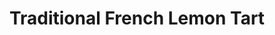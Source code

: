 ---
title: "Traditional French Lemon Tart"
description: "Indulge in the bright flavors of France with this zesty, creamy lemon tart with a buttery pastry crust."

pubDate: 2024-01-22

image: "../../images/traditional-french-lemon-tart.avif"
imageAlt: "A classic French lemon tart garnished with lemon zest and mint"

cookingTime: 90

steps:
  - title: "Prepare the Pastry Crust"
    actions:
      - "In a food processor, combine flour, powdered sugar, and salt."
      - "Add the diced butter and pulse until the mixture resembles coarse crumbs."
      - "Add the egg yolk and pulse until the dough starts to come together."
      - "Gently press the dough into a disk, wrap in plastic wrap, and refrigerate for 30 minutes."
      - "Preheat your oven to 375°F (190°C)."
      - "Roll out the dough and press into a 9-inch tart pan. Trim any excess dough from the edges."
      - "Line the tart shell with parchment paper and fill with pie weights or dried beans."
      - "Blind bake for 20-25 minutes until lightly golden."
      - "Remove pie weights and parchment paper and let the crust cool."
  - title: "Make the Lemon Filling"
    actions:
      - "In a bowl, whisk together the granulated sugar, eggs, egg yolks, lemon juice, and lemon zest until well combined."
      - "Mix in the melted butter."
      - "Pour the filling into the cooled tart shell."
      - "Lower the oven temperature to 325°F (165°C) and bake for 20-25 minutes, or until the filling is set but still slightly wobbly in the center."
      - "Let the tart cool completely, then chill in the refrigerator for at least 1 hour before serving."
  - title: "Voilà!"
    actions:
      - "Indulge in your creation and savor the moment. Bon appétit!"

ingredients:
  - title: "For the Pastry Crust:"
    items:
      - quantity: "1.25"
        name: "cups all-purpose flour"
      - quantity: "1/2"
        name: "cup powdered sugar"
      - quantity: "1/4"
        name: "teaspoon salt"
      - quantity: "1/2"
        name: "cup (1 stick) unsalted butter, chilled and diced"
      - quantity: "1"
        name: "large egg yolk"
  - title: "For the Lemon Filling:"
    items:
      - quantity: "1"
        name: "cup granulated sugar"
      - quantity: "2"
        name: "large eggs"
      - quantity: "2/3"
        name: "cup fresh lemon juice (about 3-4 lemons)"
      - quantity: "2"
        name: "tablespoons lemon zest"
      - quantity: "1/2"
        name: "cup (1 stick) unsalted butter, melted"      

recipeNotes: [
  "For the best flavor, use freshly squeezed lemon juice and fresh lemon zest.",
  "Tart Shell: To avoid a soggy tart shell, blind bake it until golden before adding the lemon filling.",
  "If the crust edges begin to brown too quickly while baking the tart, protect them with strips of aluminum foil.",
  "Serving Tip: Serve chilled, and for an extra touch of sweetness, dust lightly with powdered sugar before serving.",
  "Topping Variations: Consider adding a layer of meringue on top and lightly torching it for a Lemon Meringue Tart.",
  "Storage: Keep the tart in the refrigerator and consume within 3 days for the best texture and flavor."
]

tags: ["dessert", "french", "tart"]

slug: traditional-french-lemon-tart
---